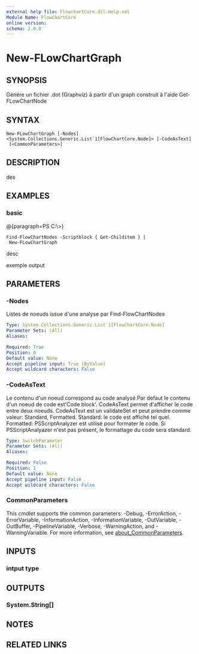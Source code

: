 ```yaml
---
external help file: FlowchartCore.dll-Help.xml
Module Name: FlowChartCore
online version:
schema: 2.0.0
---
```


# New-FLowChartGraph

## SYNOPSIS
Génére un fichier .dot (Graphviz) à partir d'un graph construit à l'aide Get-FLowChartNode

## SYNTAX

```
New-FLowChartGraph [-Nodes] <System.Collections.Generic.List`1[FlowChartCore.Node]> [-CodeAsText]
 [<CommonParameters>]
```

## DESCRIPTION
des

## EXAMPLES

### basic
@{paragraph=PS C:\\\>}

```
Find-FlowChartNodes -Scriptblock { Get-Childitem } |
 New-FLowChartGraph
```

desc

exemple output

## PARAMETERS

### -Nodes
Listes de noeuds issue d'une analyse par Find-FlowChartNodes

```yaml
Type: System.Collections.Generic.List`1[FlowChartCore.Node]
Parameter Sets: (All)
Aliases:

Required: True
Position: 0
Default value: None
Accept pipeline input: True (ByValue)
Accept wildcard characters: False
```

### -CodeAsText
Le contenu d'un noeud correspond au code analysé.Par defaut le contenu d'un noeud de code est'Code block'.
CodeAsText permet d'afficher le code entre deux noeuds.
CodeAsText est un validateSet et peut prendre comme valeur: Standard, Formatted.
Standard: le code est affiché tel quel.
Formatted: PSScriptAnalyzer est utilisé pour formater le code. Si PSScriptAnalyazer n'est pas présent, le formattage du code sera standard.

```yaml
Type: SwitchParameter
Parameter Sets: (All)
Aliases:

Required: False
Position: 1
Default value: None
Accept pipeline input: False
Accept wildcard characters: False
```

### CommonParameters
This cmdlet supports the common parameters: -Debug, -ErrorAction, -ErrorVariable, -InformationAction, -InformationVariable, -OutVariable, -OutBuffer, -PipelineVariable, -Verbose, -WarningAction, and -WarningVariable. For more information, see [about_CommonParameters](http://go.microsoft.com/fwlink/?LinkID=113216).

## INPUTS

### intput type
## OUTPUTS

### System.String[]
## NOTES

## RELATED LINKS
